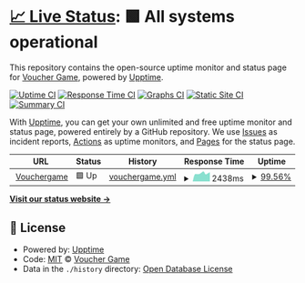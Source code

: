 # [📈 Live Status](https://Voucher-Game.github.io/monitor): <!--live status--> **🟩 All systems operational**

This repository contains the open-source uptime monitor and status page for [Voucher Game](https://Voucher-Game.github.io/monitor), powered by [Upptime](https://github.com/upptime/upptime).

[![Uptime CI](https://github.com/Voucher-Game/monitor/workflows/Uptime%20CI/badge.svg)](https://github.com/Voucher-Game/monitor/actions?query=workflow%3A%22Uptime+CI%22)
[![Response Time CI](https://github.com/Voucher-Game/monitor/workflows/Response%20Time%20CI/badge.svg)](https://github.com/Voucher-Game/monitor/actions?query=workflow%3A%22Response+Time+CI%22)
[![Graphs CI](https://github.com/Voucher-Game/monitor/workflows/Graphs%20CI/badge.svg)](https://github.com/Voucher-Game/monitor/actions?query=workflow%3A%22Graphs+CI%22)
[![Static Site CI](https://github.com/Voucher-Game/monitor/workflows/Static%20Site%20CI/badge.svg)](https://github.com/Voucher-Game/monitor/actions?query=workflow%3A%22Static+Site+CI%22)
[![Summary CI](https://github.com/Voucher-Game/monitor/workflows/Summary%20CI/badge.svg)](https://github.com/Voucher-Game/monitor/actions?query=workflow%3A%22Summary+CI%22)

With [Upptime](https://upptime.js.org), you can get your own unlimited and free uptime monitor and status page, powered entirely by a GitHub repository. We use [Issues](https://github.com/Voucher-Game/monitor/issues) as incident reports, [Actions](https://github.com/Voucher-Game/monitor/actions) as uptime monitors, and [Pages](https://Voucher-Game.github.io/monitor) for the status page.

<!--start: status pages-->
<!-- This summary is generated by Upptime (https://github.com/upptime/upptime) -->
<!-- Do not edit this manually, your changes will be overwritten -->
<!-- prettier-ignore -->
| URL | Status | History | Response Time | Uptime |
| --- | ------ | ------- | ------------- | ------ |
| <img alt="" src="https://icons.duckduckgo.com/ip3/vouchergame.id.ico" height="13"> [Vouchergame](https://vouchergame.id) | 🟩 Up | [vouchergame.yml](https://github.com/Voucher-Game/monitor/commits/HEAD/history/vouchergame.yml) | <details><summary><img alt="Response time graph" src="./graphs/vouchergame/response-time-week.png" height="20"> 2438ms</summary><br><a href="https://Voucher-Game.github.io/monitor/history/vouchergame"><img alt="Response time 2361" src="https://img.shields.io/endpoint?url=https%3A%2F%2Fraw.githubusercontent.com%2FVoucher-Game%2Fmonitor%2FHEAD%2Fapi%2Fvouchergame%2Fresponse-time.json"></a><br><a href="https://Voucher-Game.github.io/monitor/history/vouchergame"><img alt="24-hour response time 2788" src="https://img.shields.io/endpoint?url=https%3A%2F%2Fraw.githubusercontent.com%2FVoucher-Game%2Fmonitor%2FHEAD%2Fapi%2Fvouchergame%2Fresponse-time-day.json"></a><br><a href="https://Voucher-Game.github.io/monitor/history/vouchergame"><img alt="7-day response time 2438" src="https://img.shields.io/endpoint?url=https%3A%2F%2Fraw.githubusercontent.com%2FVoucher-Game%2Fmonitor%2FHEAD%2Fapi%2Fvouchergame%2Fresponse-time-week.json"></a><br><a href="https://Voucher-Game.github.io/monitor/history/vouchergame"><img alt="30-day response time 2289" src="https://img.shields.io/endpoint?url=https%3A%2F%2Fraw.githubusercontent.com%2FVoucher-Game%2Fmonitor%2FHEAD%2Fapi%2Fvouchergame%2Fresponse-time-month.json"></a><br><a href="https://Voucher-Game.github.io/monitor/history/vouchergame"><img alt="1-year response time 2361" src="https://img.shields.io/endpoint?url=https%3A%2F%2Fraw.githubusercontent.com%2FVoucher-Game%2Fmonitor%2FHEAD%2Fapi%2Fvouchergame%2Fresponse-time-year.json"></a></details> | <details><summary><a href="https://Voucher-Game.github.io/monitor/history/vouchergame">99.56%</a></summary><a href="https://Voucher-Game.github.io/monitor/history/vouchergame"><img alt="All-time uptime 99.78%" src="https://img.shields.io/endpoint?url=https%3A%2F%2Fraw.githubusercontent.com%2FVoucher-Game%2Fmonitor%2FHEAD%2Fapi%2Fvouchergame%2Fuptime.json"></a><br><a href="https://Voucher-Game.github.io/monitor/history/vouchergame"><img alt="24-hour uptime 100.00%" src="https://img.shields.io/endpoint?url=https%3A%2F%2Fraw.githubusercontent.com%2FVoucher-Game%2Fmonitor%2FHEAD%2Fapi%2Fvouchergame%2Fuptime-day.json"></a><br><a href="https://Voucher-Game.github.io/monitor/history/vouchergame"><img alt="7-day uptime 99.56%" src="https://img.shields.io/endpoint?url=https%3A%2F%2Fraw.githubusercontent.com%2FVoucher-Game%2Fmonitor%2FHEAD%2Fapi%2Fvouchergame%2Fuptime-week.json"></a><br><a href="https://Voucher-Game.github.io/monitor/history/vouchergame"><img alt="30-day uptime 99.90%" src="https://img.shields.io/endpoint?url=https%3A%2F%2Fraw.githubusercontent.com%2FVoucher-Game%2Fmonitor%2FHEAD%2Fapi%2Fvouchergame%2Fuptime-month.json"></a><br><a href="https://Voucher-Game.github.io/monitor/history/vouchergame"><img alt="1-year uptime 99.78%" src="https://img.shields.io/endpoint?url=https%3A%2F%2Fraw.githubusercontent.com%2FVoucher-Game%2Fmonitor%2FHEAD%2Fapi%2Fvouchergame%2Fuptime-year.json"></a></details>

<!--end: status pages-->

[**Visit our status website →**](https://Voucher-Game.github.io/monitor)

## 📄 License

- Powered by: [Upptime](https://github.com/upptime/upptime)
- Code: [MIT](./LICENSE) © [Voucher Game](https://Voucher-Game.github.io/monitor)
- Data in the `./history` directory: [Open Database License](https://opendatacommons.org/licenses/odbl/1-0/)
